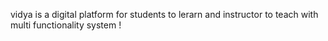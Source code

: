 vidya is a digital platform for students to lerarn and instructor to teach with multi functionality system !
